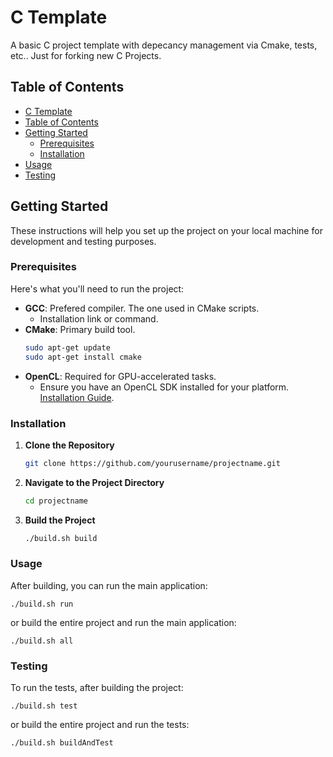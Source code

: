 # C Template

A basic C project template with depecancy management via Cmake, tests, etc..
Just for forking new C Projects.

## Table of Contents

- [C Template](#c-template)
- [Table of Contents](#table-of-contents)
- [Getting Started](#getting-started)
  - [Prerequisites](#prerequisites)
  - [Installation](#installation)
- [Usage](#usage)
- [Testing](#testing)

## Getting Started

These instructions will help you set up the project on your local machine for development and testing purposes.

### Prerequisites

Here's what you'll need to run the project:

- **GCC**: Prefered compiler. The one used in CMake scripts.
  - Installation link or command.
- **CMake**: Primary build tool.
   ```bash
   sudo apt-get update 
   sudo apt-get install cmake
- **OpenCL**: Required for GPU-accelerated tasks.
  - Ensure you have an OpenCL SDK installed for your platform. [Installation Guide](link_to_guide).

### Installation

1. **Clone the Repository**
    ```bash
   git clone https://github.com/yourusername/projectname.git

2. **Navigate to the Project Directory**
    ```bash
   cd projectname

3. **Build the Project**
    ```bash
    ./build.sh build

### Usage
After building, you can run the main application:
    
    ./build.sh run

or build the entire project and run the main application:

    ./build.sh all


### Testing
To run the tests, after building the project:    

    ./build.sh test

or build the entire project and run the tests:

    ./build.sh buildAndTest

